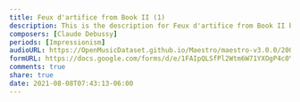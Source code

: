 ```yaml
---
title: Feux d'artifice from Book II (1)
description: This is the description for Feux d'artifice from Book II by Claude Debussy
composers: [Claude Debussy]
periods: [Impressionism]
audioURL: https://OpenMusicDataset.github.io/Maestro/maestro-v3.0.0/2008/MIDI-Unprocessed_10_R3_2008_01-05_ORIG_MID--AUDIO_10_R3_2008_wav--4.midi
formURL: https://docs.google.com/forms/d/e/1FAIpQLSfPl2Wtm6W71YXOgP4c0YOHp21NtZf0KSagujnY09Yk0DJD1g/viewform
comments: true
share: true
date: 2021-08-08T07:43:13-06:00
---
```

